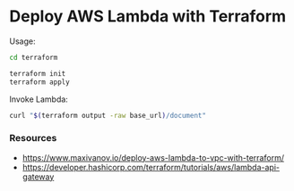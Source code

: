 # Deploy AWS Lambda with Terraform

Usage:

```bash
cd terraform

terraform init
terraform apply
```

Invoke Lambda:

```bash
curl "$(terraform output -raw base_url)/document"
```


### Resources
- https://www.maxivanov.io/deploy-aws-lambda-to-vpc-with-terraform/
- https://developer.hashicorp.com/terraform/tutorials/aws/lambda-api-gateway